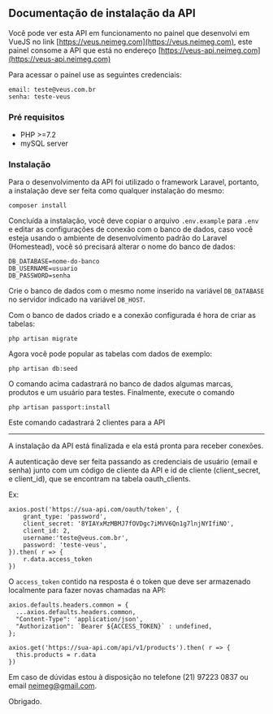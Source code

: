 ## Documentação de instalação da API

Você pode ver esta API em funcionamento no painel que desenvolvi em VueJS no link [https://veus.neimeg.com](https://veus.neimeg.com), este painel consome a API que está no endereço [https://veus-api.neimeg.com](https://veus-api.neimeg.com)

Para acessar o painel use as seguintes credenciais:

	email: teste@veus.com.br
	senha: teste-veus

### Pré requisitos
- PHP >=7.2
- mySQL server

### Instalação

Para o desenvolvimento da API foi utilizado o framework Laravel, portanto, a instalação deve ser feita como qualquer instalação do mesmo:

    composer install

Concluída a instalação, você deve copiar o arquivo `.env.example` para `.env` e editar as configurações de conexão com o banco de dados, caso você esteja usando o ambiente de desenvolvimento padrão do Laravel (Homestead), você só precisará alterar o nome do banco de dados:

    DB_DATABASE=nome-do-banco
    DB_USERNAME=usuario
    DB_PASSWORD=senha

Crie o banco de dados com o mesmo nome inserido na variável `DB_DATABASE` no servidor indicado na variável `DB_HOST`.

Com o banco de dados criado e a conexão configurada é hora de criar as tabelas:

`php artisan migrate`

Agora você pode popular as tabelas com dados de exemplo:

`php artisan db:seed`

O comando acima cadastrará no banco de dados algumas marcas, produtos e um usuário para testes.
Finalmente, execute o comando

`php artisan passport:install`

Este comando cadastrará 2 clientes para a API

---

A instalação da API está finalizada e ela está pronta para receber conexões.

A autenticação deve ser feita passando as credenciais de usuário (email e senha) junto com um código de cliente da API e id de cliente (client_secret, e client_id), que se encontram na tabela oauth_clients.

Ex:

    axios.post('https://sua-api.com/oauth/token', {
    	grant_type: 'password',
    	client_secret: '8YIAYxMzMBMJ7fOVDgc7iMVV6Qn1g7lnjNYIfiNO',
    	client_id: 2,
    	username:'teste@veus.com.br',
    	password: 'teste-veus',
    }).then( r => {
    	r.data.access_token
    })

O `access_token` contido na resposta é o token que deve ser armazenado localmente para fazer novas chamadas na API:

    axios.defaults.headers.common = {
      ...axios.defaults.headers.common,
      "Content-Type": 'application/json',
      "Authorization": `Bearer ${ACCESS_TOKEN}` : undefined,
    };
    
    axios.get('https://sua-api.com/api/v1/products').then( r => {
      this.products = r.data
    })

Em caso de dúvidas estou à disposição no telefone (21) 97223 0837 ou email neimeg@gmail.com.

Obrigado.
